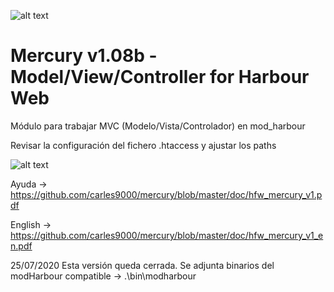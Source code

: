 ﻿![alt text](https://i.postimg.cc/B69ZjLTs/logo-mini.jpg)

Mercury v1.08b - Model/View/Controller for Harbour Web
======================================================

Módulo para trabajar MVC (Modelo/Vista/Controlador) en mod_harbour

Revisar la configuración del fichero .htaccess y ajustar los paths

![alt text](https://github.com/carles9000/mercury/blob/master/doc/files/mvc-1.png)

Ayuda 	-> https://github.com/carles9000/mercury/blob/master/doc/hfw_mercury_v1.pdf 

English -> https://github.com/carles9000/mercury/blob/master/doc/hfw_mercury_v1_en.pdf


25/07/2020 Esta versión queda cerrada.
           Se adjunta binarios del modHarbour compatible -> .\bin\modharbour